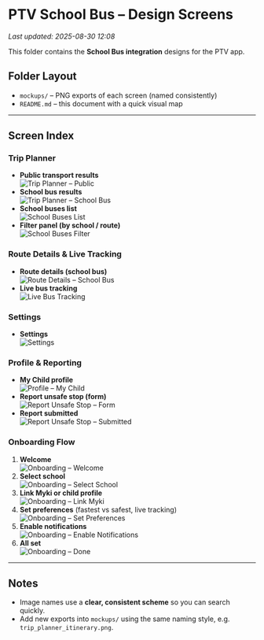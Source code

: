 # PTV School Bus – Design Screens
_Last updated: 2025-08-30 12:08_

This folder contains the **School Bus integration** designs for the PTV app.

## Folder Layout
- `mockups/` – PNG exports of each screen (named consistently)
- `README.md` – this document with a quick visual map

---

## Screen Index

### Trip Planner
- **Public transport results**  
  ![Trip Planner – Public](mockups/trip_planner_public.png)
- **School bus results**  
  ![Trip Planner – School Bus](mockups/trip_planner_school_bus.png)
- **School buses list**  
  ![School Buses List](mockups/school_buses_list.png)
- **Filter panel (by school / route)**  
  ![School Buses Filter](mockups/school_buses_filter.png)

### Route Details & Live Tracking
- **Route details (school bus)**  
  ![Route Details – School Bus](mockups/route_details_school_bus.png)
- **Live bus tracking**  
  ![Live Bus Tracking](mockups/live_bus_tracking.png)

### Settings
- **Settings**  
  ![Settings](mockups/settings.png)

### Profile & Reporting
- **My Child profile**  
  ![Profile – My Child](mockups/profile_my_child.png)
- **Report unsafe stop (form)**  
  ![Report Unsafe Stop – Form](mockups/report_unsafe_stop_form.png)
- **Report submitted**  
  ![Report Unsafe Stop – Submitted](mockups/report_unsafe_stop_submitted.png)

### Onboarding Flow
1. **Welcome**  
   ![Onboarding – Welcome](mockups/onboarding_01_welcome.png)
2. **Select school**  
   ![Onboarding – Select School](mockups/onboarding_02_select_school.png)
3. **Link Myki or child profile**  
   ![Onboarding – Link Myki](mockups/onboarding_03_link_myki.png)
4. **Set preferences** (fastest vs safest, live tracking)  
   ![Onboarding – Set Preferences](mockups/onboarding_04_set_preferences.png)
5. **Enable notifications**  
   ![Onboarding – Enable Notifications](mockups/onboarding_05_enable_notifications.png)
6. **All set**  
   ![Onboarding – Done](mockups/onboarding_06_done.png)

---

## Notes
- Image names use a **clear, consistent scheme** so you can search quickly.
- Add new exports into `mockups/` using the same naming style, e.g. `trip_planner_itinerary.png`.

